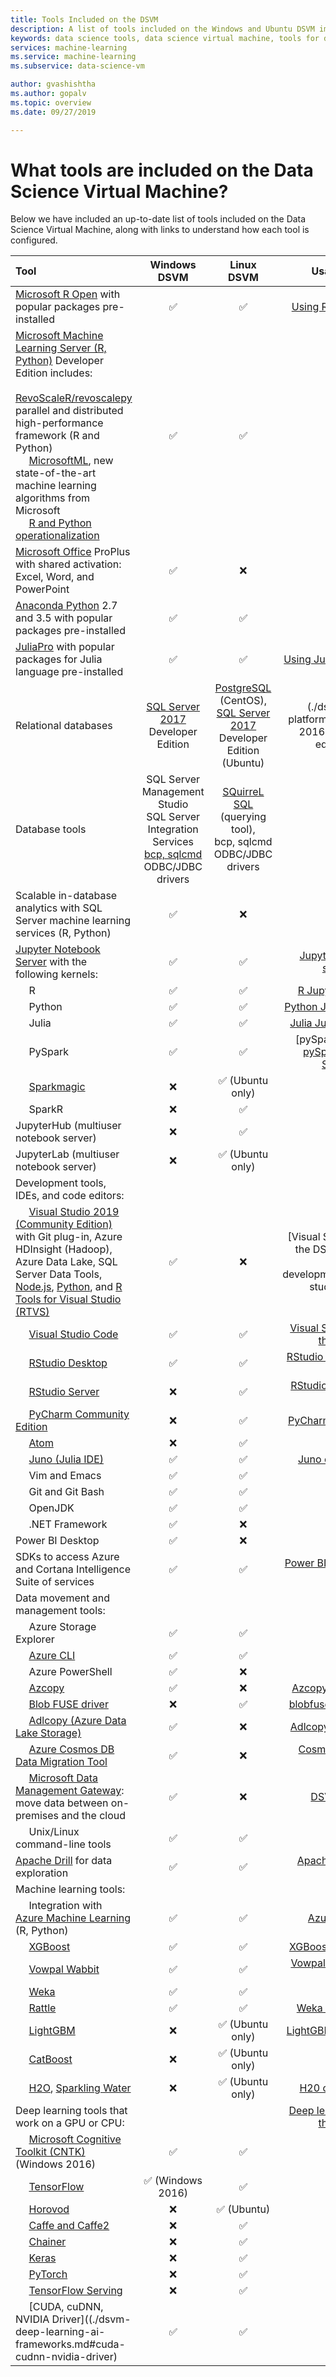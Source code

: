```yaml
---
title: Tools Included on the DSVM
description: A list of tools included on the Windows and Ubuntu DSVM images
keywords: data science tools, data science virtual machine, tools for data science, linux data science
services: machine-learning
ms.service: machine-learning
ms.subservice: data-science-vm

author: gvashishtha
ms.author: gopalv
ms.topic: overview
ms.date: 09/27/2019

---
```


# What tools are included on the Data Science Virtual Machine?

Below we have included an up-to-date list of tools included on the Data Science Virtual Machine, along with links to understand how each tool is configured.


| **Tool**                                                           | **Windows DSVM** | **Linux DSVM** | **Usage notes** |
| :------------------------------------------------------------------ |:-------------------:|:------------------:|:------:|
| [Microsoft R Open](https://mran.microsoft.com/open/) with popular packages pre-installed   |<span class='green-check'>&#9989;</span>                     |<span class='green-check'>&#9989;</span>  | [Using R on the DSVM](./dsvm-languages.md#r)           |
| [Microsoft Machine Learning Server (R, Python)](https://docs.microsoft.com/machine-learning-server/) Developer Edition includes: <br />  &nbsp;&nbsp;&nbsp;&nbsp; [RevoScaleR/revoscalepy](https://docs.microsoft.com/machine-learning-server/r/concept-what-is-revoscaler) parallel and distributed high-performance framework (R and Python)<br />  &nbsp;&nbsp;&nbsp;&nbsp; [MicrosoftML](https://docs.microsoft.com/machine-learning-server/r/concept-what-is-the-microsoftml-package), new state-of-the-art machine learning algorithms from Microsoft <br />  &nbsp;&nbsp;&nbsp;&nbsp; [R and Python operationalization](https://docs.microsoft.com/machine-learning-server/what-is-operationalization)                                            |<span class='green-check'>&#9989;</span>                       |<span class='green-check'>&#9989;</span> | |
| [Microsoft Office](https://products.office.com/business/office-365-proplus-business-software) ProPlus with shared activation: Excel, Word, and PowerPoint   |<span class='green-check'>&#9989;</span>                       |<span class='red-x'>&#10060;</span>              | |
| [Anaconda Python](https://www.continuum.io/) 2.7 and 3.5 with popular packages pre-installed    |<span class='green-check'>&#9989;</span>                       |<span class='green-check'>&#9989;</span>               | |
| [JuliaPro](https://juliacomputing.com/products/juliapro.html) with popular packages for Julia language pre-installed                         |<span class='green-check'>&#9989;</span>                       |<span class='green-check'>&#9989;</span>               | [Using Julia on the DSVM](./dsvm-languages.md#julia) |
| Relational databases                                                            | [SQL Server 2017](https://www.microsoft.com/sql-server/sql-server-2017) <br/> Developer Edition| [PostgreSQL](https://www.postgresql.org/) (CentOS),<br/>[SQL Server 2017](https://www.microsoft.com/sql-server/sql-server-2017) <br/> Developer Edition (Ubuntu) | (./dsvm-data-platforms#sql-server-2016-developer-edition.md) |
| Database tools                                                       |  SQL Server Management Studio <br/> SQL Server Integration Services<br/> [bcp, sqlcmd](https://docs.microsoft.com/sql/tools/command-prompt-utility-reference-database-engine)<br />  ODBC/JDBC drivers|  [SQuirreL SQL](http://squirrel-sql.sourceforge.net/) (querying tool), <br />  bcp, sqlcmd <br />  ODBC/JDBC drivers| |
| Scalable in-database analytics with SQL Server machine learning services (R, Python) |<span class='green-check'>&#9989;</span>    | <span class='red-x'>&#10060;</span>                | |
| [Jupyter Notebook Server](https://jupyter.org/) with the following kernels:                                  |<span class='green-check'>&#9989;</span>     |<span class='green-check'>&#9989;</span> | [Jupyter Notebook samples](./dsvm-samples-and-walkthroughs.md) | 
|     &nbsp;&nbsp;&nbsp;&nbsp; R |<span class='green-check'>&#9989;</span> |<span class='green-check'>&#9989;</span> | [R Jupyter Samples](./dsvm-samples-and-walkthroughs.md#r-language) |
|     &nbsp;&nbsp;&nbsp;&nbsp; Python |<span class='green-check'>&#9989;</span> |<span class='green-check'>&#9989;</span> | [Python Jupyter Samples](./dsvm-samples-and-walkthroughs.md#python-language) |
|     &nbsp;&nbsp;&nbsp;&nbsp; Julia |<span class='green-check'>&#9989;</span> |<span class='green-check'>&#9989;</span> | [Julia Jupyter Samples](./dsvm-samples-and-walkthroughs.md#julia-language) |
|     &nbsp;&nbsp;&nbsp;&nbsp; PySpark |<span class='green-check'>&#9989;</span> |<span class='green-check'>&#9989;</span> | [pySpark samples]( [pySpark Jupyter Samples](./dsvm-samples-and-walkthroughs.md#sparkml)
|     &nbsp;&nbsp;&nbsp;&nbsp; [Sparkmagic](https://github.com/jupyter-incubator/sparkmagic) |<span class='red-x'>&#10060;</span>   |<span class='green-check'>&#9989;</span> (Ubuntu only) | |
|     &nbsp;&nbsp;&nbsp;&nbsp; SparkR     |<span class='red-x'>&#10060;</span>   |<span class='green-check'>&#9989;</span> | |
| JupyterHub (multiuser notebook server)|<span class='red-x'>&#10060;</span>   |<span class='green-check'>&#9989;</span> | |
| JupyterLab (multiuser notebook server) |<span class='red-x'>&#10060;</span>   |<span class='green-check'>&#9989;</span> (Ubuntu only) | |
| Development tools, IDEs, and code editors:| | |
| &nbsp;&nbsp;&nbsp;&nbsp; [Visual Studio 2019 (Community Edition)](https://www.visualstudio.com/community/) with Git plug-in, Azure HDInsight (Hadoop), Azure Data Lake, SQL Server Data Tools, [Node.js](https://github.com/Microsoft/nodejstools), [Python](https://aka.ms/ptvs), and [R Tools for Visual Studio (RTVS)](https://microsoft.github.io/RTVS-docs/) |<span class='green-check'>&#9989;</span> |<span class='red-x'>&#10060;</span>   | [Visual Studio 2019 on the DSVM)[./dsvm-tools-development.md#visual-studio-2019] |
| &nbsp;&nbsp;&nbsp;&nbsp; [Visual Studio Code](https://code.visualstudio.com/) |<span class='green-check'>&#9989;</span> |<span class='green-check'>&#9989;</span> | [Visual Studio Code on the DSVM](./dsvm-tools-development.md#visual-studio-code) |
| &nbsp;&nbsp;&nbsp;&nbsp; [RStudio Desktop](https://www.rstudio.com/products/rstudio/#Desktop) |<span class='green-check'>&#9989;</span> |<span class='green-check'>&#9989;</span> | [RStudio Desktop on the DSVM](./dsvm-tools-development.md#rstudio--desktop) |
| &nbsp;&nbsp;&nbsp;&nbsp; [RStudio Server](https://www.rstudio.com/products/rstudio/#Server) |<span class='red-x'>&#10060;</span>   |<span class='green-check'>&#9989;</span> | [RStudio Server on the DSVM](./dsvm-tools-development.md#rstudio--server)
| &nbsp;&nbsp;&nbsp;&nbsp; [PyCharm Community Edition](https://www.jetbrains.com/pycharm/) |<span class='red-x'>&#10060;</span>   |<span class='green-check'>&#9989;</span> | [PyCharm on the DSVM](./dsvm-tools-development.md#pycharm)
| &nbsp;&nbsp;&nbsp;&nbsp; [Atom](https://atom.io/) |<span class='red-x'>&#10060;</span>   |<span class='green-check'>&#9989;</span> | |
| &nbsp;&nbsp;&nbsp;&nbsp; [Juno (Julia IDE)](https://junolab.org/)|<span class='green-check'>&#9989;</span> |<span class='green-check'>&#9989;</span> | [Juno on the DSVM](./dsvm-tools-development.md#juno)
| &nbsp;&nbsp;&nbsp;&nbsp; Vim and Emacs |<span class='green-check'>&#9989;</span> |<span class='green-check'>&#9989;</span> | |
| &nbsp;&nbsp;&nbsp;&nbsp; Git and Git Bash |<span class='green-check'>&#9989;</span> |<span class='green-check'>&#9989;</span> | |
| &nbsp;&nbsp;&nbsp;&nbsp; OpenJDK |<span class='green-check'>&#9989;</span> |<span class='green-check'>&#9989;</span> | |
| &nbsp;&nbsp;&nbsp;&nbsp; .NET Framework |<span class='green-check'>&#9989;</span> |<span class='red-x'>&#10060;</span>   | |
| Power BI Desktop |<span class='green-check'>&#9989;</span> |<span class='red-x'>&#10060;</span>   |
| SDKs to access Azure and Cortana Intelligence Suite of services |<span class='green-check'>&#9989;</span> |<span class='green-check'>&#9989;</span> | [Power BI desktop on the DSVM](./dsvm-tools-development.md#power-bi-desktop) |
| Data movement and management tools: | | |
| &nbsp;&nbsp;&nbsp;&nbsp; Azure Storage Explorer |<span class='green-check'>&#9989;</span> |<span class='green-check'>&#9989;</span> | |
| &nbsp;&nbsp;&nbsp;&nbsp; [Azure CLI](https://docs.microsoft.com/cli/azure) |<span class='green-check'>&#9989;</span> |<span class='green-check'>&#9989;</span> | |
| &nbsp;&nbsp;&nbsp;&nbsp; Azure PowerShell |<span class='green-check'>&#9989;</span> |<span class='red-x'>&#10060;</span>   | |
| &nbsp;&nbsp;&nbsp;&nbsp; [Azcopy](https://docs.microsoft.com/azure/storage/storage-use-azcopy) |<span class='green-check'>&#9989;</span> |<span class='red-x'>&#10060;</span>   | [Azcopy on the DSVM](./dsvm-tools-ingestion.md#azcopy)
| &nbsp;&nbsp;&nbsp;&nbsp; [Blob FUSE driver](https://github.com/Azure/azure-storage-fuse) |<span class='red-x'>&#10060;</span>   |<span class='green-check'>&#9989;</span> | [blobfuse on the DSVM](./dsvm-tools-ingestion.md#blobfuse)
| &nbsp;&nbsp;&nbsp;&nbsp; [Adlcopy (Azure Data Lake Storage)](https://docs.microsoft.com/azure/data-lake-store/data-lake-store-copy-data-azure-storage-blob) |<span class='green-check'>&#9989;</span> |<span class='red-x'>&#10060;</span>   | [Adlcopy on the DSVM](./dsvm-tools-ingestion.md#adlcopy)
| &nbsp;&nbsp;&nbsp;&nbsp; [Azure Cosmos DB Data Migration Tool](https://docs.microsoft.com/azure/documentdb/documentdb-import-data) |<span class='green-check'>&#9989;</span> |<span class='red-x'>&#10060;</span>   | [Cosmos DB on the DSVM](./dsvm-tools-ingestion.md#azure-cosmos-db-data-migration-tool) |
| &nbsp;&nbsp;&nbsp;&nbsp; [Microsoft Data Management Gateway](https://msdn.microsoft.com/library/dn879362.aspx): move data between on-premises and the cloud |<span class='green-check'>&#9989;</span> |<span class='red-x'>&#10060;</span>   | [DSVM Usage](./dsvm-tools-ingestion.md#microsoft-data-management-gateway) |
| &nbsp;&nbsp;&nbsp;&nbsp; Unix/Linux command-line tools |<span class='green-check'>&#9989;</span> |<span class='green-check'>&#9989;</span> | |
| [Apache Drill](https://drill.apache.org) for data exploration |<span class='green-check'>&#9989;</span> |<span class='green-check'>&#9989;</span> | [Apache Drill on the DSVM](./dsvm-tools-explore-and-visualize.md#apache-drill)
| Machine learning tools: ||||
| &nbsp;&nbsp;&nbsp;&nbsp; Integration with [Azure Machine Learning](https://azure.microsoft.com/services/machine-learning/) (R, Python) |<span class='green-check'>&#9989;</span> |<span class='green-check'>&#9989;</span> | [Azure ML SDK](./dsvm-ml-data-science-tools.md#azure-machine-learning-sdk-for-python)
| &nbsp;&nbsp;&nbsp;&nbsp; [XGBoost](https://github.com/dmlc/xgboost) |<span class='green-check'>&#9989;</span> |<span class='green-check'>&#9989;</span> | [XGBoost on the DSVM](./dsvm-ml-data-science-tools.md#xgboost)
| &nbsp;&nbsp;&nbsp;&nbsp; [Vowpal Wabbit](https://github.com/JohnLangford/vowpal_wabbit) |<span class='green-check'>&#9989;</span> |<span class='green-check'>&#9989;</span> | [Vowpal Wabbit on the DSVM](./dsvm-ml-data-science-tools.md#vowpal-wabbit)
| &nbsp;&nbsp;&nbsp;&nbsp; [Weka](https://www.cs.waikato.ac.nz/ml/weka/) |<span class='green-check'>&#9989;</span> |<span class='green-check'>&#9989;</span> |
| &nbsp;&nbsp;&nbsp;&nbsp; [Rattle](https://togaware.com/rattle/) |<span class='green-check'>&#9989;</span> |<span class='green-check'>&#9989;</span> | [Weka on the DSVM](./dsvm-ml-data-science-tools.md#weka) |
| &nbsp;&nbsp;&nbsp;&nbsp; [LightGBM](https://github.com/Microsoft/LightGBM) |<span class='red-x'>&#10060;</span>   |<span class='green-check'>&#9989;</span> (Ubuntu only) | [LightGBM on the DSVM](./dsvm-ml-data-science-tools.md#lightgbm)
| &nbsp;&nbsp;&nbsp;&nbsp; [CatBoost](https://tech.yandex.com/catboost/) |<span class='red-x'>&#10060;</span>   |<span class='green-check'>&#9989;</span> (Ubuntu only) | |
| &nbsp;&nbsp;&nbsp;&nbsp; [H2O](https://www.h2o.ai/h2o/), [Sparkling Water](https://www.h2o.ai/sparkling-water/) |<span class='red-x'>&#10060;</span>   |<span class='green-check'>&#9989;</span> (Ubuntu only) | [H20 on the DSVM](./dsvm-ml-data-science-tools.md#h2o) |
| Deep learning tools that work on a GPU or CPU: |  |  | [Deep learning tools on the DSVM](./dsvm-deep-learning-ai-frameworks.md) |
| &nbsp;&nbsp;&nbsp;&nbsp; [Microsoft Cognitive Toolkit (CNTK)](./dsvm-deep-learning-ai-frameworks.md#microsoft-cognitive-toolkit-cntk) (Windows 2016) |<span class='green-check'>&#9989;</span> |<span class='green-check'>&#9989;</span> |
| &nbsp;&nbsp;&nbsp;&nbsp; [TensorFlow](./dsvm-deep-learning-ai-frameworks.md#tensorflow) |<span class='green-check'>&#9989;</span> (Windows 2016) |<span class='green-check'>&#9989;</span> |
| &nbsp;&nbsp;&nbsp;&nbsp; [Horovod](./dsvm-deep-learning-ai-frameworks.md#horovod) |<span class='red-x'>&#10060;</span>   |<span class='green-check'>&#9989;</span> (Ubuntu) |
| &nbsp;&nbsp;&nbsp;&nbsp; [Caffe and Caffe2](./dsvm-deep-learning-ai-frameworks.md#caffe2) |<span class='red-x'>&#10060;</span>   |<span class='green-check'>&#9989;</span> |
| &nbsp;&nbsp;&nbsp;&nbsp; [Chainer](./dsvm-deep-learning-ai-frameworks.md#chainer) |<span class='red-x'>&#10060;</span>   |<span class='green-check'>&#9989;</span> |
| &nbsp;&nbsp;&nbsp;&nbsp; [Keras](./dsvm-deep-learning-ai-frameworks.md#keras)|<span class='red-x'>&#10060;</span>   |<span class='green-check'>&#9989;</span> |
| &nbsp;&nbsp;&nbsp;&nbsp; [PyTorch](./dsvm-deep-learning-ai-frameworks.md#pytorch)|<span class='red-x'>&#10060;</span>   |<span class='green-check'>&#9989;</span> |
| &nbsp;&nbsp;&nbsp;&nbsp; [TensorFlow Serving](./dsvm-deep-learning-ai-frameworks.md#tensorflow-serving) |<span class='red-x'>&#10060;</span>   |<span class='green-check'>&#9989;</span> |
| &nbsp;&nbsp;&nbsp;&nbsp; [CUDA, cuDNN, NVIDIA Driver]((./dsvm-deep-learning-ai-frameworks.md#cuda-cudnn-nvidia-driver) |<span class='green-check'>&#9989;</span> |<span class='green-check'>&#9989;</span> |
